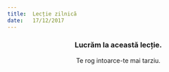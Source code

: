 ```yaml
---
title:  Lecție zilnică
date:   17/12/2017
---
```


### <center>Lucrăm la această lecție.</center>
<center>Te rog intoarce-te mai tarziu.</center>